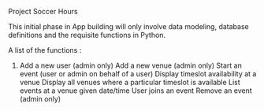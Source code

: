 Project Soccer Hours

This initial phase in App building will only involve data modeling, database definitions and the requisite functions in Python.

A list of the functions :

1. Add a new user (admin only)
Add a new venue (admin only) 
Start an event (user or admin on behalf of a user)
Display timeslot availability at a venue
Display all venues where a particular timeslot is available
List events at a venue given date/time
User joins an event
Remove an event (admin only)
